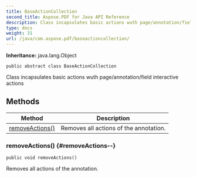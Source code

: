 ```yaml
---
title: BaseActionCollection
second_title: Aspose.PDF for Java API Reference
description: Class incapsulates basic actions wuth page/annotation/field interactive actions
type: docs
weight: 31
url: /java/com.aspose.pdf/baseactioncollection/
---
```

**Inheritance:**
java.lang.Object
```
public abstract class BaseActionCollection
```

Class incapsulates basic actions wuth page/annotation/field interactive actions
## Methods

| Method | Description |
| --- | --- |
| [removeActions()](#removeActions--) | Removes all actions of the annotation. |
### removeActions() {#removeActions--}
```
public void removeActions()
```


Removes all actions of the annotation.

